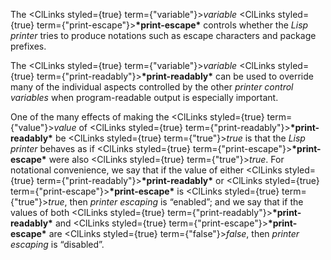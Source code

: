  



The <ClLinks styled={true} term={"variable"}><i>variable</i></ClLinks> <ClLinks styled={true} term={"print-escape"}><b>\*print-escape\*</b></ClLinks> controls whether the *Lisp printer* tries to produce notations such as escape characters and package prefixes. 



The <ClLinks styled={true} term={"variable"}><i>variable</i></ClLinks> <ClLinks styled={true} term={"print-readably"}><b>\*print-readably\*</b></ClLinks> can be used to override many of the individual aspects controlled by the other *printer control variables* when program-readable output is especially important. 



One of the many effects of making the <ClLinks styled={true} term={"value"}><i>value</i></ClLinks> of <ClLinks styled={true} term={"print-readably"}><b>\*print-readably\*</b></ClLinks> be <ClLinks styled={true} term={"true"}><i>true</i></ClLinks> is that the *Lisp printer* behaves as if <ClLinks styled={true} term={"print-escape"}><b>\*print-escape\*</b></ClLinks> were also <ClLinks styled={true} term={"true"}><i>true</i></ClLinks>. For notational convenience, we say that if the value of either <ClLinks styled={true} term={"print-readably"}><b>\*print-readably\*</b></ClLinks> or <ClLinks styled={true} term={"print-escape"}><b>\*print-escape\*</b></ClLinks> is <ClLinks styled={true} term={"true"}><i>true</i></ClLinks>, then *printer escaping* is “enabled”; and we say that if the values of both <ClLinks styled={true} term={"print-readably"}><b>\*print-readably\*</b></ClLinks> and <ClLinks styled={true} term={"print-escape"}><b>\*print-escape\*</b></ClLinks> are <ClLinks styled={true} term={"false"}><i>false</i></ClLinks>, then *printer escaping* is “disabled”. 




